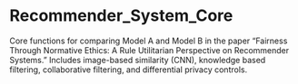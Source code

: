 # Recommender_System_Core
Core functions for comparing Model A and Model B in the paper “Fairness Through Normative Ethics: A Rule Utilitarian Perspective on Recommender Systems.” Includes image-based similarity (CNN), knowledge based filtering, collaborative filtering, and differential privacy controls.
